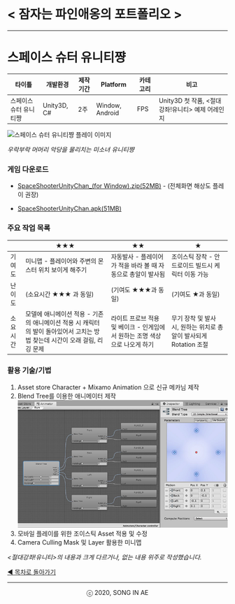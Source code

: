﻿
# < 잠자는 파인애옹의 포트폴리오 >

----------



# 스페이스 슈터 유니티쨩


| 타이틀 | 개발환경 | 제작기간 | Platform |  카테고리 | 비고 
| ---- | ---- | ---- | ---- | ---- | ---- 
| 스페이스 슈터 유니티쨩 | Unity3D, C# | 2주 | Window, Android | FPS | Unity3D 첫 작품, <절대강좌!유니티> 예제 어레인지 


![스페이스 슈터 유니티쨩 플레이 이미지](unitychan_shooter.gif)  

*우락부락 머머리 악당을 물리치는 미소녀 유니티쨩*

### 게임 다운로드 
- [SpaceShooterUnityChan_(for Window).zip(52MB)](https://drive.google.com/file/d/1t7QU2IXR2Jri65ziDTloHT34cgnVfQKO) - (전체화면 해상도 플레이 권장) 

- [SpaceShooterUnityChan.apk(51MB)](https://drive.google.com/open?id=1NFBMbCH-Ee_4T5q2HKA0Q-IFbq7ibfGi)


###  주요 작업 목록
|  | ★★★ | ★★ | ★ | 
|---- | ---- | ---- | ---- |
| 기여도 | 미니맵 - 플레이어와 주변의 몬스터 위치 보이게 해주기 | 자동발사 - 플레이어가 적을 바라 볼 때 자동으로 총알이 발사됨 | 조이스틱 장착 - 안드로이드 빌드시 케릭터 이동 가능 |
| 난이도 | (소요시간 ★★★ 과 동일) | (기여도 ★★★과 동일) | (기여도 ★과 동일) |
| 소요시간 | 모델에 애니메이션 적용 - 기존의 애니메이션 적용 시 캐릭터의 발이 돌아있어서 고치는 방법 찾는데 시간이 오래 걸림, 리깅 문제|  라이트 프로브 적용 및 베이크 - 인게임에서 원하는 조명 색상으로 나오게 하기 | 무기 장착 및 발사 시, 원하는 위치로 총알이 발사되게 Rotation 조절 |


### 활용 기술/기법
1. Asset store Character + Mixamo Animation 으로 신규 메카님 제작 
2. Blend Tree를 이용한 애니메이터 제작  
![블렌더트리를 이용한 애니메이터 이미지](blendTree.JPG)  
2. 모바일 플레이를 위한 조이스틱 Asset 적용 및 수정  
3. Camera Culling Mask 및 Layer 활용한 미니맵  


*<절대강좌!유니티>의 내용과 크게 다르거나, 없는 내용 위주로 작성했습니다.*




[◀ 목차로 돌아가기](https://github.com/Song-In-Love/pinaeongs-portfolios/blob/master/README.md#목차)


----------
<center> ⓒ 2020, SONG IN AE </center>

